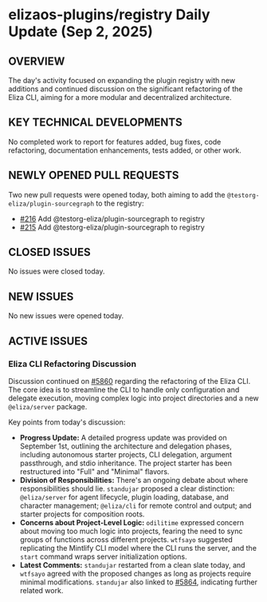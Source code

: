 # elizaos-plugins/registry Daily Update (Sep 2, 2025)

## OVERVIEW 
The day's activity focused on expanding the plugin registry with new additions and continued discussion on the significant refactoring of the Eliza CLI, aiming for a more modular and decentralized architecture.

## KEY TECHNICAL DEVELOPMENTS

No completed work to report for features added, bug fixes, code refactoring, documentation enhancements, tests added, or other work.

## NEWLY OPENED PULL REQUESTS
Two new pull requests were opened today, both aiming to add the `@testorg-eliza/plugin-sourcegraph` to the registry:
- [#216](https://github.com/elizaos-plugins/registry/pull/216) Add @testorg-eliza/plugin-sourcegraph to registry
- [#215](https://github.com/elizaos-plugins/registry/pull/215) Add @testorg-eliza/plugin-sourcegraph to registry

## CLOSED ISSUES
No issues were closed today.

## NEW ISSUES
No new issues were opened today.

## ACTIVE ISSUES

### Eliza CLI Refactoring Discussion
Discussion continued on [#5860](https://github.com/elizaos-plugins/registry/issues/5860) regarding the refactoring of the Eliza CLI. The core idea is to streamline the CLI to handle only configuration and delegate execution, moving complex logic into project directories and a new `@eliza/server` package.

Key points from today's discussion:
- **Progress Update:** A detailed progress update was provided on September 1st, outlining the architecture and delegation phases, including autonomous starter projects, CLI delegation, argument passthrough, and stdio inheritance. The project starter has been restructured into "Full" and "Minimal" flavors.
- **Division of Responsibilities:** There's an ongoing debate about where responsibilities should lie. `standujar` proposed a clear distinction: `@eliza/server` for agent lifecycle, plugin loading, database, and character management; `@eliza/cli` for remote control and output; and starter projects for composition roots.
- **Concerns about Project-Level Logic:** `odilitime` expressed concern about moving too much logic into projects, fearing the need to sync groups of functions across different projects. `wtfsayo` suggested replicating the Mintlify CLI model where the CLI runs the server, and the `start` command wraps server initialization options.
- **Latest Comments:** `standujar` restarted from a clean slate today, and `wtfsayo` agreed with the proposed changes as long as projects require minimal modifications. `standujar` also linked to [#5864](https://github.com/elizaos-plugins/registry/issues/5864), indicating further related work.
